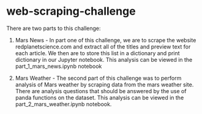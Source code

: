 # web-scraping-challenge


There are two parts to this challenge:

1. Mars News - In part one of this challenge, we are to scrape the website redplanetscience.com and extract all of the titles and preview text for each article. We then are to store this list in a dictionary and print dictionary in our Jupyter notebook. This analysis can be viewed in the part_1_mars_news.ipynb notebook

2. Mars Weather - The second part of this challenge was to perform analysis of Mars weather by scraping data from the mars weather site. There are analysis questions that should be answered by the use of panda functions on the dataset. This analysis can be viewed in the part_2_mars_weather.ipynb notebook.